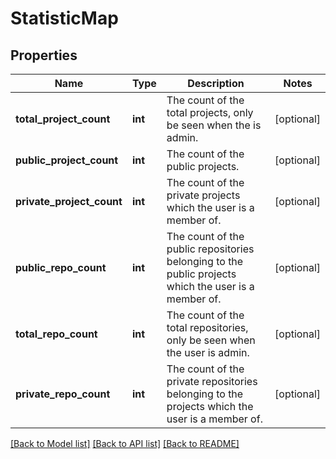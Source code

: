 # StatisticMap


## Properties
Name | Type | Description | Notes
------------ | ------------- | ------------- | -------------
**total_project_count** | **int** | The count of the total projects, only be seen when the is admin. | [optional] 
**public_project_count** | **int** | The count of the public projects. | [optional] 
**private_project_count** | **int** | The count of the private projects which the user is a member of. | [optional] 
**public_repo_count** | **int** | The count of the public repositories belonging to the public projects which the user is a member of. | [optional] 
**total_repo_count** | **int** | The count of the total repositories, only be seen when the user is admin. | [optional] 
**private_repo_count** | **int** | The count of the private repositories belonging to the projects which the user is a member of. | [optional] 

[[Back to Model list]](../README.md#documentation-for-models) [[Back to API list]](../README.md#documentation-for-api-endpoints) [[Back to README]](../README.md)


